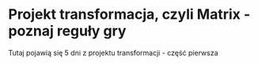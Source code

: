 # Projekt transformacja, czyli Matrix - poznaj reguły gry 

Tutaj pojawią się 5 dni z projektu transformacji - część pierwsza
